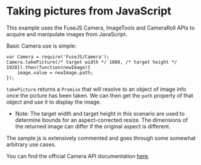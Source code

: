# Taking pictures from JavaScript

This example uses the FuseJS Camera, ImageTools and CameraRoll APIs to acquire and manipulate images from JavaScript.

Basic Camera use is simple:
```
var Camera = require('FuseJS/Camera');
Camera.takePicture(/* target width */ 1080, /* target height */ 1920}).then(function(newImage){
    image.value = newImage.path;
});
```
`takePicture` returns a `Promise` that will resolve to an object of image info once the picture has been taken.
We can then get the `path` property of that object and use it to display the image.

* Note: The target width and target height in this scenario are used to determine bounds for an aspect-corrected resize.
The dimensions of the returned image can differ if the original aspect is different.

The sample js is extensively commented and goes through some somewhat arbitrary use cases.

You can find the official Camera API documentation [here](https://www.fusetools.com/docs/fuse/camera/camera).
